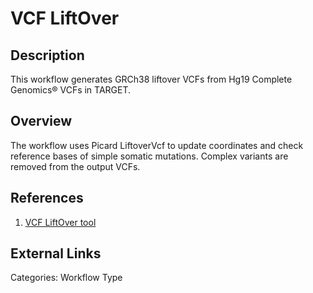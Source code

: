 # VCF LiftOver #

## Description ##
This workflow generates GRCh38 liftover VCFs from Hg19 Complete Genomics® VCFs in TARGET.

## Overview ##
The workflow uses Picard LiftoverVcf to update coordinates and check reference bases of simple somatic mutations. Complex variants are removed from the output VCFs.

## References ##
1. [VCF LiftOver tool](https://github.com/nci-gdc/cg-liftover-tool)

## External Links ##

Categories: Workflow Type
